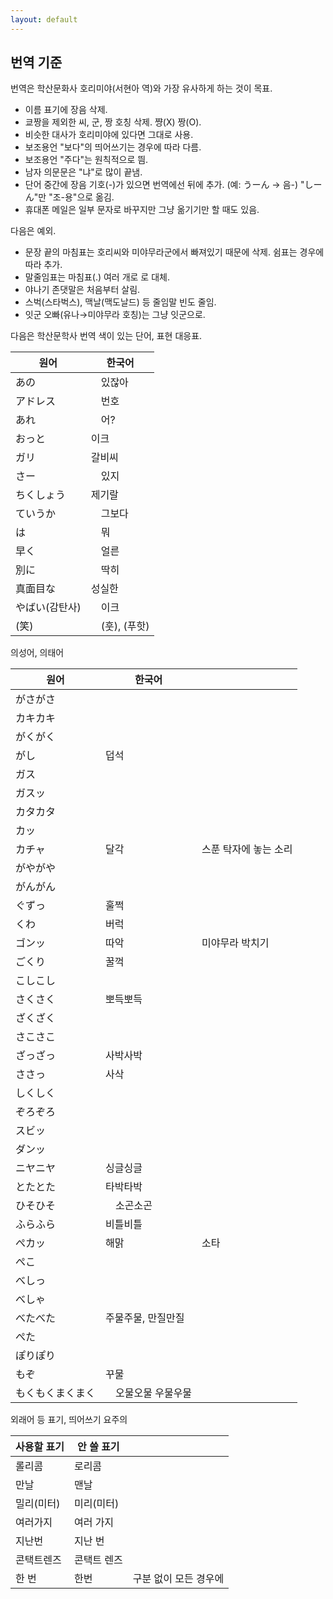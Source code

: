 ```yaml
---
layout: default
---
```


## 번역 기준

번역은 학산문화사 호리미야(서현아 역)와 가장 유사하게 하는 것이 목표.

- 이름 표기에 장음 삭제.
- 쿄짱을 제외한 씨, 군, 짱 호칭 삭제. 쨩(X) 짱(O).
- 비슷한 대사가 호리미야에 있다면 그대로 사용.
- 보조용언 "보다"의 띄어쓰기는 경우에 따라 다름.
- 보조용언 "주다"는 원칙적으로 띔.
- 남자 의문문은 "냐"로 많이 끝냄.
- 단어 중간에 장음 기호(-)가 있으면 번역에선 뒤에 추가. (예: うーん → 음-) "しーん"만 "조-용"으로 옮김.
- 휴대폰 메일은 일부 문자로 바꾸지만 그냥 옮기기만 할 때도 있음.

다음은 예외.

- 문장 끝의 마침표는 호리씨와 미야무라군에서 빠져있기 때문에 삭제. 쉼표는 경우에 따라 추가.
- 말줄임표는 마침표(.) 여러 개로 로 대체.
- 야나기 존댓말은 처음부터 살림.
- 스벅(스타벅스), 맥날(맥도날드) 등 줄임말 빈도 줄임.
- 잇군 오빠(유나→미야무라 호칭)는 그냥 잇군으로.

다음은 학산문학사 번역 색이 있는 단어, 표현 대응표.

| 원어           | 한국어         |
| -------------- | -------------- |
| あの           | 　있잖아       |
| アドレス       | 　번호         |
| あれ           | 　어?          |
| おっと         | 이크           |
| ガリ           | 갈비씨         |
| さー           | 　있지         |
| ちくしょう     | 제기랄         |
| ていうか       | 　그보다       |
| は             | 　뭐           |
| 早く           | 　얼른         |
| 別に           | 　딱히         |
| 真面目な       | 성실한         |
| やばい(감탄사) | 　이크         |
| (笑)           | 　(훗), (푸핫) |

의성어, 의태어

| 원어             | 한국어              |                       |
| ---------------- | ------------------- | --------------------- |
| がさがさ         |                     |                       |
| カキカキ         |                     |                       |
| がくがく         |                     |                       |
| がし             | 덥석                |                       |
| ガス             |                     |                       |
| ガスッ           |                     |                       |
| カタカタ         |                     |                       |
| カッ             |                     |                       |
| カチャ           | 달각                | 스푼 탁자에 놓는 소리 |
| がやがや         | 　                  | 　                    |
| がんがん         |                     |                       |
| ぐずっ           | 훌쩍                |                       |
| くわ             | 버럭                |                       |
| ゴンッ           | 따악                | 미야무라 박치기       |
| ごくり           | 꿀꺽                |                       |
| こしこし         |                     |                       |
| さくさく         | 뽀득뽀득            |                       |
| ざくざく         |                     |                       |
| さこさこ         |                     |                       |
| ざっざっ         | 사박사박            |                       |
| ささっ           | 사삭                |                       |
| しくしく         |                     |                       |
| ぞろぞろ         |                     |                       |
| スビッ           |                     |                       |
| ダンッ           |                     |                       |
| ニヤニヤ         | 싱글싱글            |                       |
| とたとた         | 타박타박            |                       |
| ひそひそ         | 　소곤소곤          |                       |
| ふらふら         | 비틀비틀            |                       |
| ぺカッ           | 해맑                | 소타                  |
| ぺこ             |                     |                       |
| べしっ           |                     |                       |
| べしゃ           |                     |                       |
| べたべた         | 주물주물, 만질만질  |                       |
| ぺた             |                     |                       |
| ぽりぽり         |                     |                       |
| もぞ             | 꾸물                |                       |
| もくもくまくまく | 　오물오물 우물우물 |                       |

외래어 등 표기, 띄어쓰기 요주의

| 사용할 표기 | 안 쓸 표기  |                       |
| ----------- | ----------- | --------------------- |
| 롤리콤      | 로리콤      |                       |
| 만날        | 맨날        |                       |
| 밀리(미터)  | 미리(미터)  |                       |
| 여러가지    | 여러 가지   |                       |
| 지난번      | 지난 번     |                       |
| 콘택트렌즈  | 콘택트 렌즈 |                       |
| 한 번       | 한번        | 구분 없이 모든 경우에 |

